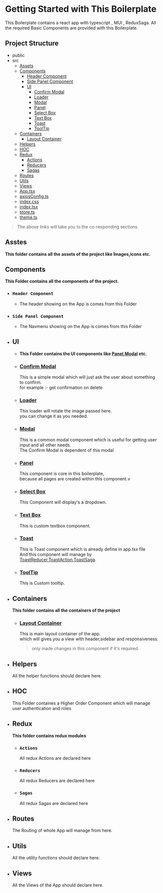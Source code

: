 # Getting Started with This Boilerplate

This Boilerplate contains a react app with typescript , MUI , ReduxSaga.
All the required Basic Components are provided with this Boilerplate.

## Project Structure

- public
- src
  - [Assets](#asstes)
  - [Components](#components)
    - [Header Component](#header-component)
    - [Side Panel Component](#side-panel-component)
    - [UI](#ui)
      - [Confirm Modal](#confirm-modal)
      - [Loader](#loader)
      - [Modal](#modal)
      - [Panel](#panel)
      - [Select Box](#select-box)
      - [Text Box](#text-box)
      - [Toast](#toast)
      - [ToolTip](#tooltip)
  - [Containers](#containers)
    - [Layout Container](#layout-container)
  - [Helpers](#helpers)
  - [HOC](#HOC)
  - [Redux](#Redux)
    - [Actions](#actions)
    - [Reducers](#reducers)
    - [Sagas](#sagas)
  - [Routes](#routes)
  - [Utils](#utils)
  - [Views](#views)
  - [App.tsx](src/App.tsx)
  - [axiosConfig.ts](src/axiosConfig.ts)
  - [index.css](src/index.css)
  - [index.tsx](src/index.tsx)
  - [store.ts](src/store.ts)
  - [theme.ts](src/theme.ts)

> The above links will take you to the co-responding sections.

## Asstes

**This folder contains all the assets of the project like Images,icons etc.**

## Components

**This Folder contains all the components of the project.**

- ### `Header Component`

  - The header showing on the App is comes from this Folder

- ### `Side Panel Component`

  - The Navmenu showing on the App is comes from this Folder

- ## UI

  - **This Folder contains the UI components like [Panel](#panel),[Modal](#modal) etc.**
  - ### [Confirm Modal](src/Components/UI/ConfirmModal/index.tsx)

    This is a simple modal which will just ask the user about something to confirm.\
    for example :- get confirmation on delete

  - ### [Loader](src/Components/UI/Loader/index.tsx)

    This loader will rotate the image passed here.\
    you can change it as you needed.

  - ### [Modal](src/Components/UI/Modal/index.tsx)

    This is a common modal component which is useful for getting user input and all other needs.\
    The Confirm Modal is dependent of this modal

  - ### [Panel](src/Components/UI/Panel/index.tsx)

    This component is core in this boilerplate,\
    because all pages are created within this component.v

  - ### [Select Box](src/Components/UI/SelectBox/index.tsx)

    This Component will display's a dropdown.

  - ### [Text Box](src/Components/UI/TextBox/index.tsx)

    This is custom textbox component.

  - ### [Toast](src/Components/UI/Toast/index.tsx)

    This is Toast component which is already define in app.tsx file\
    And this component will manage by [ToastReducer](src/Redux/Reducers/ToastReducer.ts),[ToastAction](src/Redux/Actions/ToastAction.ts),[ToastSaga](src/Redux/Sagas/ToastSaga.ts).

  - ### [ToolTip](src/Components/UI/ToolTip/index.tsx)

    This is Custom tooltip.

- ## Containers

  **This folder contains all the containers of the project**

  - ### [Layout Container](src/Containers/LayoutContainer/index.tsx)
    This is main layout container of the app.\
    which will gives you a view with header,sidebar and responsiveness.
    > only made changes in this component if it's required.
- ## Helpers

  All the helper functions should declare here.

- ## HOC

  This Folder containes a Higher Order Component which will manage user authentication and roles

- ## Redux

  **This folder contains redux modules**

  - ### `Actions`
    All redux Actions are declared here
  - ### `Reducers`
    All redux Reducers are declared here
  - ### `Sagas`
    All redux Sagas are declared here

- ## Routes

  The Routing of whole App will manage from here.

- ## Utils

  All the utility functions should declare here.

- ## Views

  All the Views of the App should declare here.
